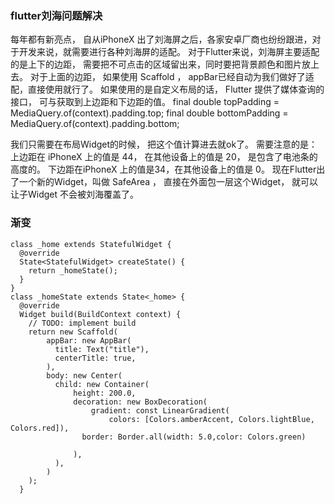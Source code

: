 ### flutter刘海问题解决
每年都有新亮点， 自从iPhoneX 出了刘海屏之后，各家安卓厂商也纷纷跟进，对于开发来说，就需要进行各种刘海屏的适配。
对于Flutter来说，刘海屏主要适配的是上下的边距， 需要把不可点击的区域留出来，同时要把背景颜色和图片放上去。
对于上面的边距， 如果使用 Scaffold ， appBar已经自动为我们做好了适配，直接使用就行了。
如果使用的是自定义布局的话， Flutter 提供了媒体查询的接口， 可与获取到上边距和下边距的值。
    final double topPadding = MediaQuery.of(context).padding.top;
    final double bottomPadding = MediaQuery.of(context).padding.bottom;

我们只需要在布局Widget的时候， 把这个值计算进去就ok了。
需要注意的是：
上边距在 iPhoneX 上的值是 44， 在其他设备上的值是 20， 是包含了电池条的高度的。
下边距在iPhoneX 上的值是34，在其他设备上的值是 0。
现在Flutter出了一个新的Widget，叫做 SafeArea ， 直接在外面包一层这个Widget， 就可以让子Widget 不会被刘海覆盖了。

### 渐变
```
class _home extends StatefulWidget {
  @override
  State<StatefulWidget> createState() {
    return _homeState();
  }
}
class _homeState extends State<_home> {
  @override
  Widget build(BuildContext context) {
    // TODO: implement build
    return new Scaffold(
        appBar: new AppBar(
          title: Text("title"),
          centerTitle: true,
        ),
        body: new Center(
          child: new Container(
              height: 200.0,
              decoration: new BoxDecoration(
                  gradient: const LinearGradient(
                      colors: [Colors.amberAccent, Colors.lightBlue, Colors.red]),
                border: Border.all(width: 5.0,color: Colors.green)

              ),
          ),
        )
    );
  }
  ```
  
  
